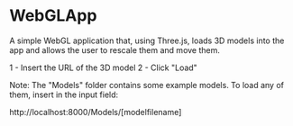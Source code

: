 # WebGLApp
A simple WebGL application that, using Three.js, loads 3D models into the app and allows the user to rescale them and move them.


1 - Insert the URL of the 3D model
2 - Click "Load"

Note: The "Models" folder contains some example models. To load any of them, insert in the input field:

http://localhost:8000/Models/[modelfilename]
